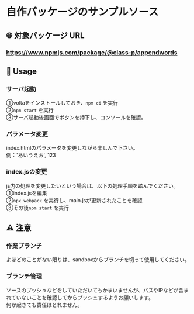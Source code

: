 # 自作パッケージのサンプルソース

## 🌐 対象パッケージ URL
### **https://www.npmjs.com/package/@class-p/appendwords**

## 💬 Usage
### サーバ起動
①voltaをインストールしておき、`npm ci` を実行<br>
②`npm start` を実行<br>
③サーバ起動後画面でボタンを押下し、コンソールを確認。

### パラメータ変更
index.htmlのパラメータを変更しながら楽しんで下さい。<br>
例：'あいうえお', 123

### index.jsの変更
js内の処理を変更したいという場合は、以下の処理手順を踏んでください。<br>
①index.jsを編集<br>
②`npx webpack` を実行し、main.jsが更新されたことを確認<br>
③その後`npm start` を実行

## ⚠️ 注意
### 作業ブランチ
よほどのことがない限りは、sandboxからブランチを切って使用してください。

### ブランチ管理
ソースのプッシュなどをしていただいてもかまいませんが、パスやIPなどが含まれていないことを確認してからプッシュするようお願いします。<br>
何か起きても責任はとれません。



